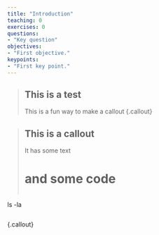 ```yaml
---
title: "Introduction"
teaching: 0
exercises: 0
questions:
- "Key question"
objectives:
- "First objective."
keypoints:
- "First key point."
---
```


>## This is a test
> This is a fun way to make a callout
{.callout}

>## This is a callout
>It has some text
>
># and some code
>~~~
ls -la
>~~~
{.callout}
